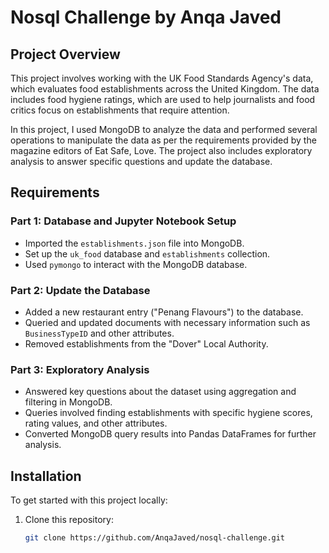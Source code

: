 # Nosql Challenge by Anqa Javed

## Project Overview

This project involves working with the UK Food Standards Agency's data, which evaluates food establishments across the United Kingdom. The data includes food hygiene ratings, which are used to help journalists and food critics focus on establishments that require attention. 

In this project, I used MongoDB to analyze the data and performed several operations to manipulate the data as per the requirements provided by the magazine editors of Eat Safe, Love. The project also includes exploratory analysis to answer specific questions and update the database.

## Requirements

### Part 1: Database and Jupyter Notebook Setup
- Imported the `establishments.json` file into MongoDB.
- Set up the `uk_food` database and `establishments` collection.
- Used `pymongo` to interact with the MongoDB database.

### Part 2: Update the Database
- Added a new restaurant entry ("Penang Flavours") to the database.
- Queried and updated documents with necessary information such as `BusinessTypeID` and other attributes.
- Removed establishments from the "Dover" Local Authority.

### Part 3: Exploratory Analysis
- Answered key questions about the dataset using aggregation and filtering in MongoDB.
- Queries involved finding establishments with specific hygiene scores, rating values, and other attributes.
- Converted MongoDB query results into Pandas DataFrames for further analysis.

## Installation

To get started with this project locally:

1. Clone this repository:

   ```bash
   git clone https://github.com/AnqaJaved/nosql-challenge.git

